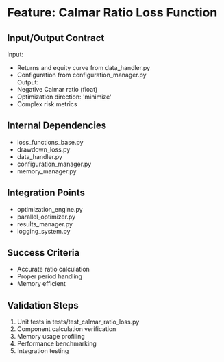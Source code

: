 # Feature: Calmar Ratio Loss Function  

## Input/Output Contract  
Input:  
- Returns and equity curve from data_handler.py  
- Configuration from configuration_manager.py  
Output:  
- Negative Calmar ratio (float)  
- Optimization direction: 'minimize'  
- Complex risk metrics  

## Internal Dependencies  
- loss_functions_base.py  
- drawdown_loss.py  
- data_handler.py  
- configuration_manager.py  
- memory_manager.py  

## Integration Points  
- optimization_engine.py  
- parallel_optimizer.py  
- results_manager.py  
- logging_system.py  

## Success Criteria  
- Accurate ratio calculation  
- Proper period handling  
- Memory efficient  

## Validation Steps  
1. Unit tests in tests/test_calmar_ratio_loss.py  
2. Component calculation verification  
3. Memory usage profiling  
4. Performance benchmarking  
5. Integration testing  